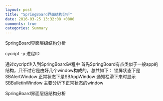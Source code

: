 ```yaml
---
layout: post
title: "SpringBoard界面结构分析"
date: 2016-03-25 13:32:08 +0800
comments: true
categories: Summary
---
```


SpringBoard界面层级结构分析  


cycript -p 进程ID

通过cycript注入到SpringBoard进程中
首先SpringBoard有点类似于一般app的结构，只不过它是由好几个window构成的，总共如下：
  锁屏状态下是SBAlertWindow
  正常状态下是SBAppWindow
  通知栏滑下来时显示SBBulletinWindow
主要分析下正常状态的window

SpringBoard界面层级结构分析
